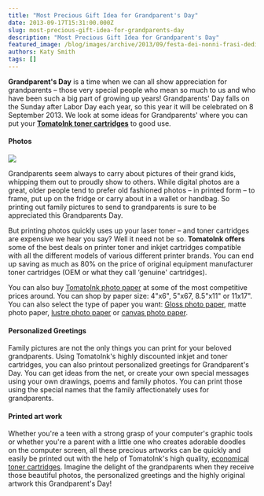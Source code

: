 ```yaml
---
title: "Most Precious Gift Idea for Grandparent's Day"
date: 2013-09-17T15:31:00.000Z
slug: most-precious-gift-idea-for-grandparents-day
description: "Most Precious Gift Idea for Grandparent's Day"
featured_image: /blog/images/archive/2013/09/festa-dei-nonni-frasi-dediche.jpg
authors: Katy Smith
tags: []
---
```


**Grandparent's Day** is a time when we can all show appreciation for grandparents – those very special people who mean so much to us and who have been such a big part of growing up years! Grandparents' Day falls on the Sunday after Labor Day each year, so this year it will be celebrated on 8 September 2013\. We look at some ideas for Grandparents' where you can put your **[TomatoInk toner cartridges](https://www.tomatoink.com/)** to good use.

#### Photos 

[![](/blog/images/archive/2013/09/festa-dei-nonni-frasi-dediche.jpg)](/blog/images/archive/2013/09/festa-dei-nonni-frasi-dediche.jpg)

Grandparents seem always to carry about pictures of their grand kids, whipping them out to proudly show to others. While digital photos are a great, older people tend to prefer old fashioned photos – in printed form – to frame, put up on the fridge or carry about in a wallet or handbag. So printing out family pictures to send to grandparents is sure to be appreciated this Grandparents Day. 

But printing photos quickly uses up your laser toner – and toner cartridges are expensive we hear you say? Well it need not be so. **TomatoInk offers** some of the best deals on printer toner and inkjet cartridges compatible with all the different models of various different printer brands. You can end up saving as much as 80% on the price of original equipment manufacturer toner cartridges (OEM or what they call ‘genuine' cartridges). 

You can also buy [TomatoInk photo paper](https://www.tomatoink.com/paper) at some of the most competitive prices around. You can shop by paper size: 4"x6", 5"x67, 8.5"x11" or 11x17". You can also select the type of paper you want: [Gloss photo paper](https://www.tomatoink.com/nsearch/?q=glossy+photo+paper&Submit=Search), matte photo paper, [lustre photo paper](https://www.tomatoink.com/nsearch/?q=lustre+photo+paper&Submit=Search) or [canvas photo paper](https://www.tomatoink.com/nsearch/?q=canvas+photo+paper&Submit=Search). 

#### Personalized Greetings

Family pictures are not the only things you can print for your beloved grandparents. Using TomatoInk's highly discounted inkjet and toner cartridges, you can also printout personalized greetings for Grandparent's Day. You can get ideas from the net, or create your own special messages using your own drawings, poems and family photos. You can print those using the special names that the family affectionately uses for grandparents. 

#### Printed art work

Whether you're a teen with a strong grasp of your computer's graphic tools or whether you're a parent with a little one who creates adorable doodles on the computer screen, all these precious artworks can be quickly and easily be printed out with the help of TomatoInk's high quality, [economical toner cartridges](https://www.tomatoink.com/). Imagine the delight of the grandparents when they receive those beautiful photos, the personalized greetings and the highly original artwork this Grandparent's Day!